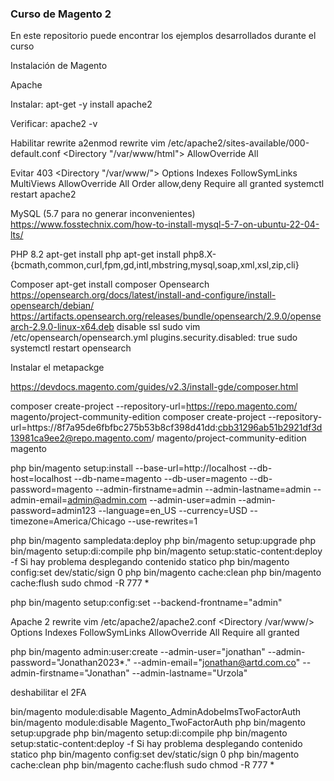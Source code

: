 ### Curso de Magento 2

En este repositorio puede encontrar los ejemplos desarrollados durante el curso

Instalación de Magento

Apache

Instalar:
apt-get -y install apache2


Verificar:
apache2 -v

Habilitar rewrite
a2enmod rewrite
vim /etc/apache2/sites-available/000-default.conf
<Directory "/var/www/html">
    AllowOverride All
</Directory>

Evitar 403
<Directory "/var/www/">
  Options Indexes FollowSymLinks MultiViews
  AllowOverride All
  Order allow,deny
  Require all granted
</Directory>
systemctl restart apache2

MySQL (5.7 para no generar inconvenientes)
https://www.fosstechnix.com/how-to-install-mysql-5-7-on-ubuntu-22-04-lts/

PHP 8.2
apt-get install php
apt-get install php8.X-{bcmath,common,curl,fpm,gd,intl,mbstring,mysql,soap,xml,xsl,zip,cli}

Composer
apt-get install composer
Opensearch
https://opensearch.org/docs/latest/install-and-configure/install-opensearch/debian/
https://artifacts.opensearch.org/releases/bundle/opensearch/2.9.0/opensearch-2.9.0-linux-x64.deb
disable ssl
sudo vim /etc/opensearch/opensearch.yml
plugins.security.disabled: true
sudo systemctl restart opensearch

Instalar el metapackge

https://devdocs.magento.com/guides/v2.3/install-gde/composer.html

composer create-project --repository-url=https://repo.magento.com/ magento/project-community-edition <install-directory-name>
composer create-project --repository-url=https://8f7a95de6fbfbc275b53b8cf398d41dd:cbb31296ab51b2921df3d13981ca9ee2@repo.magento.com/ magento/project-community-edition magento

php bin/magento setup:install --base-url=http://localhost --db-host=localhost --db-name=magento --db-user=magento --db-password=magento --admin-firstname=admin --admin-lastname=admin --admin-email=admin@admin.com --admin-user=admin --admin-password=admin123 --language=en_US --currency=USD --timezone=America/Chicago --use-rewrites=1

php bin/magento sampledata:deploy
php bin/magento setup:upgrade
php bin/magento setup:di:compile
php bin/magento setup:static-content:deploy -f
Si hay problema desplegando contenido statico
php bin/magento config:set dev/static/sign 0
php bin/magento cache:clean
php bin/magento cache:flush
sudo chmod -R 777 *

php bin/magento setup:config:set --backend-frontname="admin"


Apache 2 rewrite
vim /etc/apache2/apache2.conf
<Directory /var/www/>
        Options Indexes FollowSymLinks
        AllowOverride All
        Require all granted
</Directory>


php bin/magento admin:user:create --admin-user="jonathan" --admin-password="Jonathan2023*." --admin-email="jonathan@artd.com.co" --admin-firstname="Jonathan" --admin-lastname="Urzola"

deshabilitar el 2FA

bin/magento module:disable Magento_AdminAdobeImsTwoFactorAuth
bin/magento module:disable Magento_TwoFactorAuth
php bin/magento setup:upgrade
php bin/magento setup:di:compile
php bin/magento setup:static-content:deploy -f
Si hay problema desplegando contenido statico
php bin/magento config:set dev/static/sign 0
php bin/magento cache:clean
php bin/magento cache:flush
sudo chmod -R 777 *
